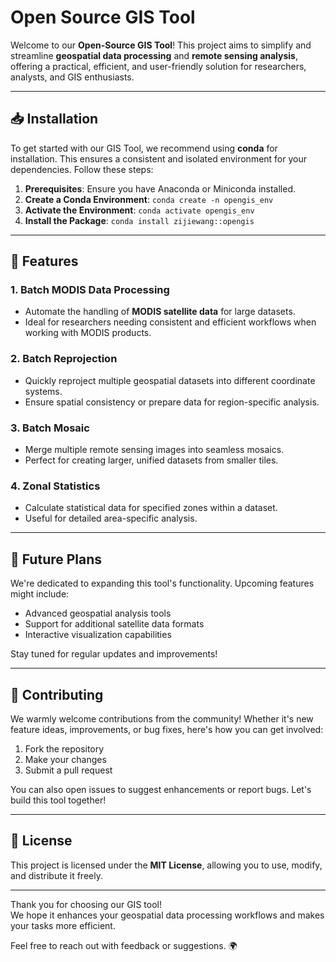 # Open Source GIS Tool

Welcome to our **Open-Source GIS Tool**! This project aims to simplify and streamline **geospatial data processing** and **remote sensing analysis**, offering a practical, efficient, and user-friendly solution for researchers, analysts, and GIS enthusiasts.

---

## 📥 Installation

To get started with our GIS Tool, we recommend using **conda** for installation. This ensures a consistent and isolated environment for your dependencies. Follow these steps:
1. **Prerequisites**: Ensure you have Anaconda or Miniconda installed.
2. **Create a Conda Environment**: `conda create -n opengis_env`
3. **Activate the Environment**: `conda activate opengis_env`
4. **Install the Package**: `conda install zijiewang::opengis`

---

## 🌟 Features

### 1. **Batch MODIS Data Processing**
- Automate the handling of **MODIS satellite data** for large datasets.  
- Ideal for researchers needing consistent and efficient workflows when working with MODIS products.

### 2. **Batch Reprojection**
- Quickly reproject multiple geospatial datasets into different coordinate systems.  
- Ensure spatial consistency or prepare data for region-specific analysis.

### 3. **Batch Mosaic**
- Merge multiple remote sensing images into seamless mosaics.  
- Perfect for creating larger, unified datasets from smaller tiles.

### 4. **Zonal Statistics**
- Calculate statistical data for specified zones within a dataset.
- Useful for detailed area-specific analysis.

---

## 🚀 Future Plans

We're dedicated to expanding this tool's functionality. Upcoming features might include:  
- Advanced geospatial analysis tools  
- Support for additional satellite data formats  
- Interactive visualization capabilities  

Stay tuned for regular updates and improvements!

---

## 🤝 Contributing

We warmly welcome contributions from the community! Whether it's new feature ideas, improvements, or bug fixes, here's how you can get involved:  
1. Fork the repository  
2. Make your changes  
3. Submit a pull request  

You can also open issues to suggest enhancements or report bugs. Let's build this tool together!

---

## 📜 License

This project is licensed under the **MIT License**, allowing you to use, modify, and distribute it freely.

---

Thank you for choosing our GIS tool!  
We hope it enhances your geospatial data processing workflows and makes your tasks more efficient.  

Feel free to reach out with feedback or suggestions. 🌍
